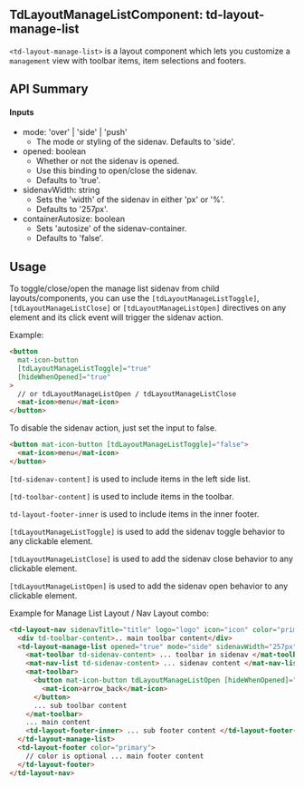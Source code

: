 ## TdLayoutManageListComponent: td-layout-manage-list

`<td-layout-manage-list>` is a layout component which lets you customize a `management` view with toolbar items, item selections and footers.

## API Summary

#### Inputs

- mode: 'over' | 'side' | 'push'
  - The mode or styling of the sidenav. Defaults to 'side'.
- opened: boolean
  - Whether or not the sidenav is opened.
  - Use this binding to open/close the sidenav.
  - Defaults to 'true'.
- sidenavWidth: string
  - Sets the 'width' of the sidenav in either 'px' or '%'.
  - Defaults to '257px'.
- containerAutosize: boolean
  - Sets 'autosize' of the sidenav-container.
  - Defaults to 'false'.

## Usage

To toggle/close/open the manage list sidenav from child layouts/components, you can use the `[tdLayoutManageListToggle]`, `[tdLayoutManageListClose]` or `[tdLayoutManageListOpen]` directives on any element and its click event will trigger the sidenav action.

Example:

```html
<button
  mat-icon-button
  [tdLayoutManageListToggle]="true"
  [hideWhenOpened]="true"
>
  // or tdLayoutManageListOpen / tdLayoutManageListClose
  <mat-icon>menu</mat-icon>
</button>
```

To disable the sidenav action, just set the input to false.

```html
<button mat-icon-button [tdLayoutManageListToggle]="false">
  <mat-icon>menu</mat-icon>
</button>
```

`[td-sidenav-content]` is used to include items in the left side list.

`[td-toolbar-content]` is used to include items in the toolbar.

`td-layout-footer-inner` is used to include items in the inner footer.

`[tdLayoutManageListToggle]` is used to add the sidenav toggle behavior to any clickable element.

`[tdLayoutManageListClose]` is used to add the sidenav close behavior to any clickable element.

`[tdLayoutManageListOpen]` is used to add the sidenav open behavior to any clickable element.

Example for Manage List Layout / Nav Layout combo:

```html
<td-layout-nav sidenavTitle="title" logo="logo" icon="icon" color="primary">
  <div td-toolbar-content>.. main toolbar content</div>
  <td-layout-manage-list opened="true" mode="side" sidenavWidth="257px">
    <mat-toolbar td-sidenav-content> ... toolbar in sidenav </mat-toolbar>
    <mat-nav-list td-sidenav-content> ... sidenav content </mat-nav-list>
    <mat-toolbar>
      <button mat-icon-button tdLayoutManageListOpen [hideWhenOpened]="true">
        <mat-icon>arrow_back</mat-icon>
      </button>
      ... sub toolbar content
    </mat-toolbar>
    ... main content
    <td-layout-footer-inner> ... sub footer content </td-layout-footer-inner>
  </td-layout-manage-list>
  <td-layout-footer color="primary">
    // color is optional ... main footer content
  </td-layout-footer>
</td-layout-nav>
```
